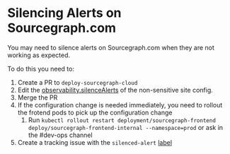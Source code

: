 # Silencing Alerts on Sourcegraph.com

You may need to silence alerts on Sourcegraph.com when they are not working as expected.

To do this you need to:

1. Create a PR to `deploy-sourcegraph-cloud`
1. Edit the [observability.silenceAlerts](https://sourcegraph.com/search?q=context:global+repo:%5Egithub%5C.com/sourcegraph/deploy-sourcegraph-cloud%24+observability.silenceAlerts&patternType=literal) of the non-sensitive site config.
1. Merge the PR
1. If the configuration change is needed immediately, you need to rollout the frotend pods to pick up the configuration change
   1. Run `kubectl rollout restart deployment/sourcegraph-frontend deploy/sourcegraph-frontend-internal --namespace=prod` or ask in the #dev-ops channel
1. Create a tracking issue with the `silenced-alert` [label](https://github.com/sourcegraph/sourcegraph/issues?q=is%3Aopen+sort%3Aupdated-desc+label%3Asilenced-alert)
